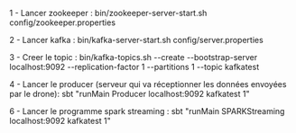 1 - Lancer zookeeper :
bin/zookeeper-server-start.sh config/zookeeper.properties

2 - Lancer kafka :
bin/kafka-server-start.sh config/server.properties

3 - Creer le topic :
bin/kafka-topics.sh --create --bootstrap-server localhost:9092 --replication-factor 1 --partitions 1 --topic kafkatest

4 - Lancer le producer (serveur qui va réceptionner les données envoyées par le drone):
sbt "runMain Producer localhost:9092 kafkatest 1"

6 - Lancer le programme spark streaming :
sbt "runMain SPARKStreaming localhost:9092 kafkatest 1"
